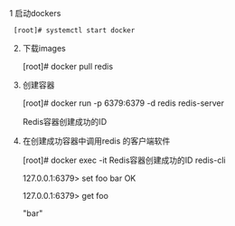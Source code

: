 
1  启动dockers

     [root]# systemctl start docker
     
2. 下载images

     [root]# docker pull redis
     
3. 创建容器

     [root]# docker run -p 6379:6379 -d redis redis-server
     
     Redis容器创建成功的ID

4.   在创建成功容器中调用redis 的客户端软件

     [root]# docker exec -it Redis容器创建成功的ID redis-cli

     127.0.0.1:6379> set foo bar
     OK
     
     127.0.0.1:6379> get foo


     "bar"
